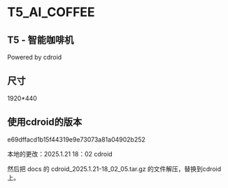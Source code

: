 # T5_AI_COFFEE

## T5 - 智能咖啡机

Powered by cdroid

## 尺寸

1920*440


## 使用cdroid的版本
e69dffacd1b15f44319e9e73073a81a04902b252

本地的更改：2025.1.21  18：02  cdroid

然后把 docs 的 cdroid_2025.1.21-18_02_05.tar.gz 的文件解压，替换到cdroid上。
